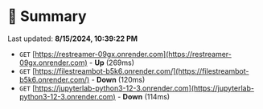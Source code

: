 # 📖 Summary
Last updated: **8/15/2024, 10:39:22 PM**

- `GET` [https://restreamer-09gx.onrender.com](https://restreamer-09gx.onrender.com) - **Up** (269ms)
- `GET` [https://filestreambot-b5k6.onrender.com/](https://filestreambot-b5k6.onrender.com/) - **Down** (120ms)
- `GET` [https://jupyterlab-python3-12-3.onrender.com](https://jupyterlab-python3-12-3.onrender.com) - **Down** (114ms)
